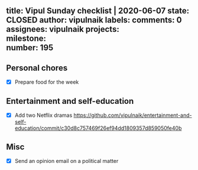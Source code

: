 title:	Vipul Sunday checklist | 2020-06-07
state:	CLOSED
author:	vipulnaik
labels:	
comments:	0
assignees:	vipulnaik
projects:	
milestone:	
number:	195
--
## Personal chores

- [x] Prepare food for the week

## Entertainment and self-education

- [x] Add two Netflix dramas https://github.com/vipulnaik/entertainment-and-self-education/commit/c30d8c757469f26ef94dd1809357d859050fe40b

## Misc

- [x] Send an opinion email on a political matter
